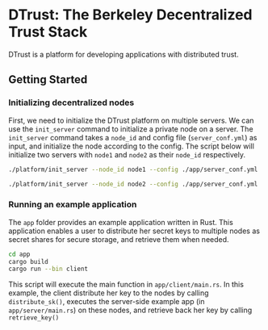 # DTrust: The Berkeley Decentralized Trust Stack

DTrust is a platform for developing applications with distributed trust.

## Getting Started

### Initializing decentralized nodes
First, we need to initialize the DTrust platform on multiple servers. We can use the `init_server` command to initialize a private node on a server. The `init_server` command takes a `node_id` and config file (`server_conf.yml`) as input, and initialize the node according to the config. The script below will initialize two servers with `node1` and `node2` as their `node_id` respectively. 

```bash
./platform/init_server --node_id node1 --config ./app/server_conf.yml

./platform/init_server --node_id node2 --config ./app/server_conf.yml
```

### Running an example application
The `app` folder provides an example application written in Rust. This application enables a user to distribute her secret keys to multiple nodes as secret shares for secure storage, and retrieve them when needed. 

```bash
cd app
cargo build
cargo run --bin client
```
This script will execute the main function in `app/client/main.rs`. In this example, the client distribute her key to the nodes by calling `distribute_sk()`, executes the server-side example app (in `app/server/main.rs`) on these nodes, and retrieve back her key by calling `retrieve_key()`